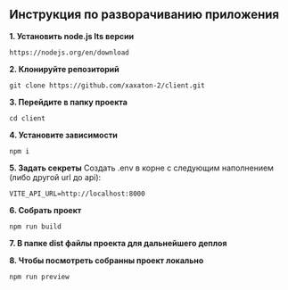 ## Инструкция по разворачиванию приложения
__1. Установить node.js lts версии__
```
https://nodejs.org/en/download
```
__2. Клонируйте репозиторий__
```
git clone https://github.com/xaxaton-2/client.git
```
__3.  Перейдите в папку проекта__
```
cd client
```
__4. Установите зависимости__
```
npm i
```
__5. Задать секреты__
Создать .env в корне с следующим наполнением (либо другой url до api):
```
VITE_API_URL=http://localhost:8000
```
__6. Собрать проект__
```
npm run build
```
__7. В папке dist файлы проекта для дальнейшего деплоя__

__8. Чтобы посмотреть собранны проект локально__
```
npm run preview
```
